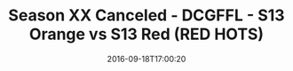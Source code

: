---
title: Season XX Canceled - DCGFFL - S13 Orange vs S13 Red (RED HOTS)
teams-score:
- team: _teams/s13-orange.md
  score:
- team: _teams/s13-red.md
  score: 20
mvp: P. Mabray (Orange); N. Lazarus (Red)
game-ball: R. Snight (Orange); M. Simpson (Red)
season: 13
week: 2
date: '2016-09-18T17:00:20'
pageid: season-13-week-2-september-18-2016-4822-vs-4826
---